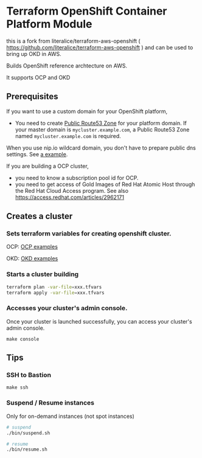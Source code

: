 # Terraform OpenShift Container Platform Module
this is a fork from literalice/terraform-aws-openshift  ( https://github.com/literalice/terraform-aws-openshift )
and can be used to bring up OKD in AWS.

Builds OpenShift reference archtecture on AWS.

It supports OCP and OKD

## Prerequisites

If you want to use a custom domain for your OpenShift platform, 

* You need to create [Public Route53 Zone](https://docs.aws.amazon.com/Route53/latest/DeveloperGuide/CreatingHostedZone.html) for your platform domain. If your master domain is `mycluster.example.com`, a Public Route53 Zone named `mycluster.example.com` is required.

When you use nip.io wildcard domain, you don't have to prepare public dns settings. See [a example](/examples/nip).

If you are building a OCP cluster,

* you need to know a subscription pool id for OCP.
* you need to get access of Gold Images of Red Hat Atomic Host through the Red Hat Cloud Access program. See also https://access.redhat.com/articles/2962171

## Creates a cluster

### Sets terraform variables for creating openshift cluster.

OCP: [OCP examples](/examples/ocp/terraform.tfvars.example)

OKD: [OKD examples](/examples/nip/terraform.tfvars.example)

### Starts a cluster building

```bash
terraform plan -var-file=xxx.tfvars
terraform apply -var-file=xxx.tfvars
```

### Accesses your cluster's admin console.

Once your cluster is launched successfully, you can access your cluster's admin console.

`make console`

## Tips

### SSH to Bastion

```
make ssh
```

### Suspend / Resume instances

Only for on-demand instances (not spot instances)

```bash
# suspend
./bin/suspend.sh

# resume
./bin/resume.sh
```
